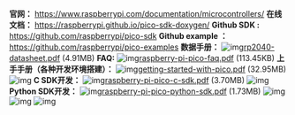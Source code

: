 **官网：** https://www.raspberrypi.com/documentation/microcontrollers/  **在线文档：** https://raspberrypi.github.io/pico-sdk-doxygen/  **Github SDK :** https://github.com/raspberrypi/pico-sdk  **Github example ：** https://github.com/raspberrypi/pico-examples  **数据手册：** ![img](.assest/RAEDME/pdf.gif)[rp2040-datasheet.pdf](https://img.anfulai.cn/bbs/111733/rp2040-datasheet.pdf) (4.91MB)  **FAQ:** ![img](https://www.armbbs.cn/static/image/filetype/pdf.gif)[raspberry-pi-pico-faq.pdf](https://img.anfulai.cn/bbs/111733/raspberry-pi-pico-faq.pdf) (113.45KB)  **上手手册（各种开发环境搭建）：** ![img](https://www.armbbs.cn/static/image/filetype/pdf.gif)[getting-started-with-pico.pdf](https://img.anfulai.cn/bbs/111733/getting-started-with-pico.pdf) (32.95MB)  ![img](.assest/RAEDME/003423yzscbyllba2rx9xw.png)  **C SDK开发：** ![img](https://www.armbbs.cn/static/image/filetype/pdf.gif)[raspberry-pi-pico-c-sdk.pdf](https://img.anfulai.cn/bbs/111733/raspberry-pi-pico-c-sdk.pdf) (3.70MB)  ![img](.assest/RAEDME/005110prmmnmco0spznp2c.png)  **Python SDK开发：** ![img](https://www.armbbs.cn/static/image/filetype/pdf.gif)[raspberry-pi-pico-python-sdk.pdf](https://img.anfulai.cn/bbs/111733/raspberry-pi-pico-python-sdk.pdf) (1.73MB)  ![img](.assest/RAEDME/005132ulqil07hezi50yqh.png)  ![img](.assest/RAEDME/011157hqppmqlqlm2ammm0.png)  ![img](.assest/RAEDME/002511otvluobumhaaaqtl.png)